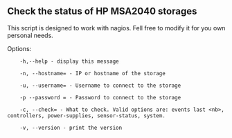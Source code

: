 ## Check the status of HP MSA2040 storages

This script is designed to work with nagios. Fell free to modify it for you own personal needs.

Options:

        -h,--help - display this message
        
        -n, --hostname= - IP or hostname of the storage
        
        -u, --username= - Username to connect to the storage
        
        -p --password = - Password to connect to the storage
        
        -c, --check= - What to check. Valid options are: events last <nb>, controllers, power-supplies, sensor-status, system.
        
        -v, --version - print the version
